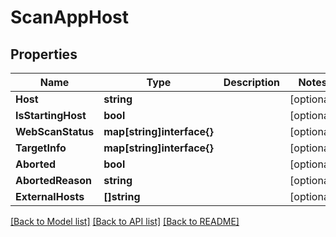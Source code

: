 # ScanAppHost

## Properties

Name | Type | Description | Notes
------------ | ------------- | ------------- | -------------
**Host** | **string** |  | [optional] 
**IsStartingHost** | **bool** |  | [optional] 
**WebScanStatus** | **map[string]interface{}** |  | [optional] 
**TargetInfo** | **map[string]interface{}** |  | [optional] 
**Aborted** | **bool** |  | [optional] 
**AbortedReason** | **string** |  | [optional] 
**ExternalHosts** | **[]string** |  | [optional] 

[[Back to Model list]](../README.md#documentation-for-models) [[Back to API list]](../README.md#documentation-for-api-endpoints) [[Back to README]](../README.md)


